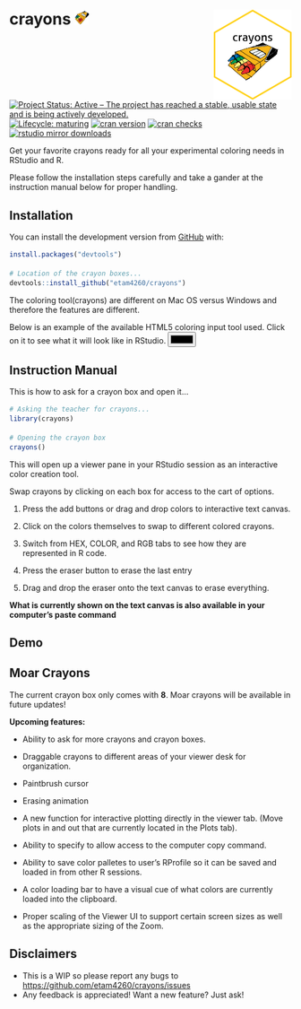 
<!-- README.md is generated from README.Rmd. Please edit that file -->

# crayons <img src="./man/figures/crayon_box_logo.png" alt="eraser" style="width:25px;height:25px;"> <img src='man/figures/logo.png' align="right" width="139"/>

<!-- badges: start -->

[![Project Status: Active – The project has reached a stable, usable
state and is being actively
developed.](https://www.repostatus.org/badges/latest/active.svg)](https://www.repostatus.org/#active)
[![Lifecycle:
maturing](https://img.shields.io/badge/lifecycle-experimental-orange.svg)](https://www.tidyverse.org/lifecycle/#experimental)
[![cran
version](https://www.r-pkg.org/badges/version/crayons)](https://cran.r-project.org/package=crayons)
[![cran
checks](https://cranchecks.info/badges/worst/crayons)](https://cranchecks.info/pkgs/crayons)
[![rstudio mirror
downloads](https://cranlogs.r-pkg.org/badges/crayons?color=C9A115)](https://github.com/r-hub/cranlogs.app)
<!-- badges: end -->

Get your favorite crayons ready for all your experimental coloring needs
in RStudio and R.

Please follow the installation steps carefully and take a gander at the
instruction manual below for proper handling.

## Installation

You can install the development version from
[GitHub](https://github.com/) with:

``` r
install.packages("devtools")
 
# Location of the crayon boxes... 
devtools::install_github("etam4260/crayons")
```

The coloring tool(crayons) are different on Mac OS versus Windows and
therefore the features are different.

Below is an example of the available HTML5 coloring input tool used.
Click on it to see what it will look like in RStudio.
<input type="color" value="red">

## Instruction Manual

This is how to ask for a crayon box and open it…

``` r
# Asking the teacher for crayons...
library(crayons)

# Opening the crayon box
crayons()
```

This will open up a viewer pane in your RStudio session as an
interactive color creation tool.

Swap crayons by clicking on each box for access to the cart of options.

1.  Press the add buttons or drag and drop colors to interactive text
    canvas.

2.  Click on the colors themselves to swap to different colored crayons.

3.  Switch from HEX, COLOR, and RGB tabs to see how they are represented
    in R code.

4.  Press the eraser button to erase the last entry

5.  Drag and drop the eraser onto the text canvas to erase everything.

**What is currently shown on the text canvas is also available in your
computer’s paste command**

## Demo

## Moar Crayons

The current crayon box only comes with **8**. Moar crayons will be
available in future updates!

**Upcoming features:**

-   Ability to ask for more crayons and crayon boxes.

-   Draggable crayons to different areas of your viewer desk for
    organization.

-   Paintbrush cursor

-   Erasing animation

-   A new function for interactive plotting directly in the viewer tab.
    (Move plots in and out that are currently located in the Plots tab).

-   Ability to specify to allow access to the computer copy command.

-   Ability to save color palletes to user’s RProfile so it can be saved
    and loaded in from other R sessions.

-   A color loading bar to have a visual cue of what colors are
    currently loaded into the clipboard.

-   Proper scaling of the Viewer UI to support certain screen sizes as
    well as the appropriate sizing of the Zoom.

## Disclaimers

-   This is a WIP so please report any bugs to
    <https://github.com/etam4260/crayons/issues>
-   Any feedback is appreciated! Want a new feature? Just ask!
